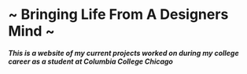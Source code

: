 # ~ Bringing Life From A Designers Mind ~  
<p align="center">

*<b>   This is a website of my current projects worked on during my
college career as a student at Columbia College Chicago
        </b><br>*




